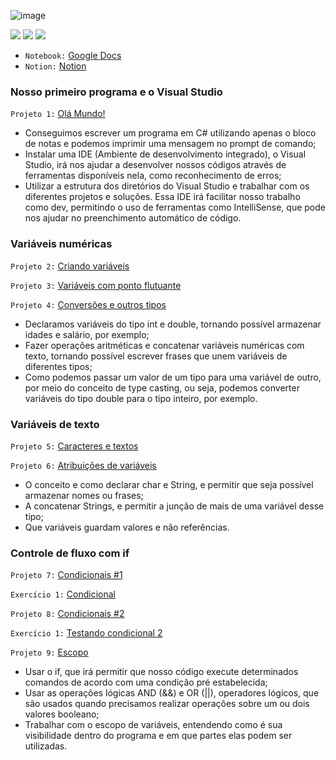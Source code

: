 ![image](https://user-images.githubusercontent.com/98191980/187698649-6fad25f7-c20e-49e7-adea-4fccc48dad72.png)

<img src="https://img.shields.io/static/v1?label=by&message=Alura&color=blue&style=for-the-badge"> <img src="https://img.shields.io/static/v1?label=Tech&message=.NET 6.0&color=36D5C1&style=for-the-badge&logo=.NET"> <img src="https://img.shields.io/static/v1?label=Tech&message=C%23&color=36D5C1&style=for-the-badge&logo=csharp">

- `Notebook:` [Google Docs](https://docs.google.com/document/d/1roxiTZyPmtrW8M-B47ulFp88TmDjd6ZlzUObIjP9a4k/edit?usp=sharing)
- `Notion:` [Notion](https://steady-rocket-ff7.notion.site/C-f99db19e90a144dbb9bf928194732ab4)

### Nosso primeiro programa e o Visual Studio

`Projeto 1:` [Olá Mundo!](https://github.com/RedONe06/AprendendoCSharp/tree/main/1-OlaMundo)

- Conseguimos escrever um programa em C# utilizando apenas o bloco de notas e podemos imprimir uma mensagem no prompt de comando;
- Instalar uma IDE (Ambiente de desenvolvimento integrado), o Visual Studio, irá nos ajudar a desenvolver nossos códigos através de ferramentas disponíveis nela, como reconhecimento de erros;
- Utilizar a estrutura dos diretórios do Visual Studio e trabalhar com os diferentes projetos e soluções. Essa IDE irá facilitar nosso trabalho como dev, permitindo o uso de ferramentas como IntelliSense, que pode nos ajudar no preenchimento automático de código.

### Variáveis numéricas

`Projeto 2:` [Criando variáveis](https://github.com/RedONe06/AprendendoCSharp/tree/main/2-CriandoVariaveis)

`Projeto 3:` [Variáveis com ponto flutuante](https://github.com/RedONe06/AprendendoCSharp/tree/main/3-CriandoVariaveisPontoFlutuante)

`Projeto 4:` [Conversões e outros tipos](https://github.com/RedONe06/AprendendoCSharp/tree/main/4-ConversoesEOutrosTipos)
- Declaramos variáveis do tipo int e double, tornando possível armazenar idades e salário, por exemplo;
- Fazer operações aritméticas e concatenar variáveis numéricas com texto, tornando possível escrever frases que unem variáveis de diferentes tipos;
- Como podemos passar um valor de um tipo para uma variável de outro, por meio do conceito de type casting, ou seja, podemos converter variáveis do tipo double para o tipo inteiro, por exemplo.

### Variáveis de texto

`Projeto 5:` [Caracteres e textos](https://github.com/RedONe06/AprendendoCSharp/tree/main/5-CaracteresETextos)

`Projeto 6:` [Atribuições de variáveis](https://github.com/RedONe06/AprendendoCSharp/tree/main/6-AtribuicoesDeVariaveis)

- O conceito e como declarar char e String, e permitir que seja possível armazenar nomes ou frases;
- A concatenar Strings, e permitir a junção de mais de uma variável desse tipo;
- Que variáveis guardam valores e não referências.

### Controle de fluxo com if

`Projeto 7:` [Condicionais #1](https://github.com/RedONe06/AprendendoCSharp/tree/main/7-Condicionais)

`Exercício 1:` [Condicional](https://github.com/RedONe06/AprendendoCSharp/tree/main/Condicional)

`Projeto 8:` [Condicionais #2](https://github.com/RedONe06/AprendendoCSharp/tree/main/8-Condicionais2)

`Exercício 1:` [Testando condicional 2](https://github.com/RedONe06/AprendendoCSharp/tree/main/TesteCondicional2)

`Projeto 9:` [Escopo](https://github.com/RedONe06/AprendendoCSharp/tree/main/9-Escopo)

- Usar o if, que irá permitir que nosso código execute determinados comandos de acordo com uma condição pré estabelecida;
- Usar as operações lógicas AND (&&) e OR (||), operadores lógicos, que são usados quando precisamos realizar operações sobre um ou dois valores booleano;
- Trabalhar com o escopo de variáveis, entendendo como é sua visibilidade dentro do programa e em que partes elas podem ser utilizadas.



